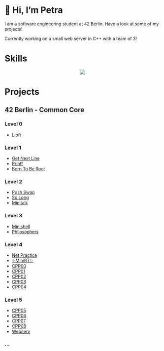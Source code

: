 # 👋 Hi, I’m Petra

I am a software engineering student at 42 Berlin. Have a look at some of my projects!

Currently working on a small web server in C++ with a team of 3!

# Skills
<p align="center">
  <a href="https://skillicons.dev">
    <img src="https://skillicons.dev/icons?i=c,cpp,git,github,bash,linux,vscode,notion" />
  </a>
</p>

# Projects

## 42 Berlin - Common Core
### Level 0
- [Libft](https://github.com/pebencze/Libft.git)
### Level 1
- [Get Next Line](https://github.com/pebencze/Get_next_line.git)
- [Printf](https://github.com/pebencze/Printf.git)
- [Born To Be Root](https://github.com/pebencze/Born2beRoot.git)
### Level 2
- [Push Swap](https://github.com/pebencze/PushSwap.git)
- [So Long](https://github.com/pebencze/SoLong.git)
- [Minitalk](https://github.com/pebencze/Minitalk.git)
### Level 3
- [Minishell](https://github.com/henniphilo/minishell.git)
- [Philosophers](https://github.com/pebencze/Philosophers.git)
### Level 4
- [Net Practice]()
- [✨MiniRT✨](https://github.com/pebencze/42MiniRT.git)
- [CPP00](https://github.com/pebencze/42CPP00.git)
- [CPP01](https://github.com/pebencze/42CPP01.git)
- [CPP02](https://github.com/pebencze/42CPP02.git)
- [CPP03](https://github.com/pebencze/42CPP03.git)
- [CPP04](https://github.com/pebencze/42CPP04.git)
### Level 5
- [CPP05](https://github.com/pebencze/42CPP05.git)
- [CPP06](https://github.com/pebencze/42CPP06.git)
- [CPP07](https://github.com/pebencze/42CPP07.git)
- [CPP08](https://github.com/pebencze/42CPP08.git)
- [Webserv](https://github.com/mitadic/webserv)
### ...


<!---
pebencze/pebencze is a ✨ special ✨ repository because its `README.md` (this file) appears on your GitHub profile.
You can click the Preview link to take a look at your changes.
--->
